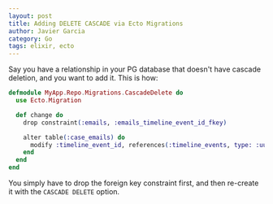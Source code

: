 ```yaml
---
layout: post
title: Adding DELETE CASCADE via Ecto Migrations
author: Javier Garcia
category: Go
tags: elixir, ecto
---
```


Say you have a relationship in your PG database that doesn't have cascade
deletion, and you want to add it. This is how:

```elixir
defmodule MyApp.Repo.Migrations.CascadeDelete do
  use Ecto.Migration

  def change do
    drop constraint(:emails, :emails_timeline_event_id_fkey)

    alter table(:case_emails) do
      modify :timeline_event_id, references(:timeline_events, type: :uuid, on_delete: :delete_all)
    end
  end
end
```

You simply have to drop the foreign key constraint first, and then re-create it
with the `CASCADE DELETE` option.
